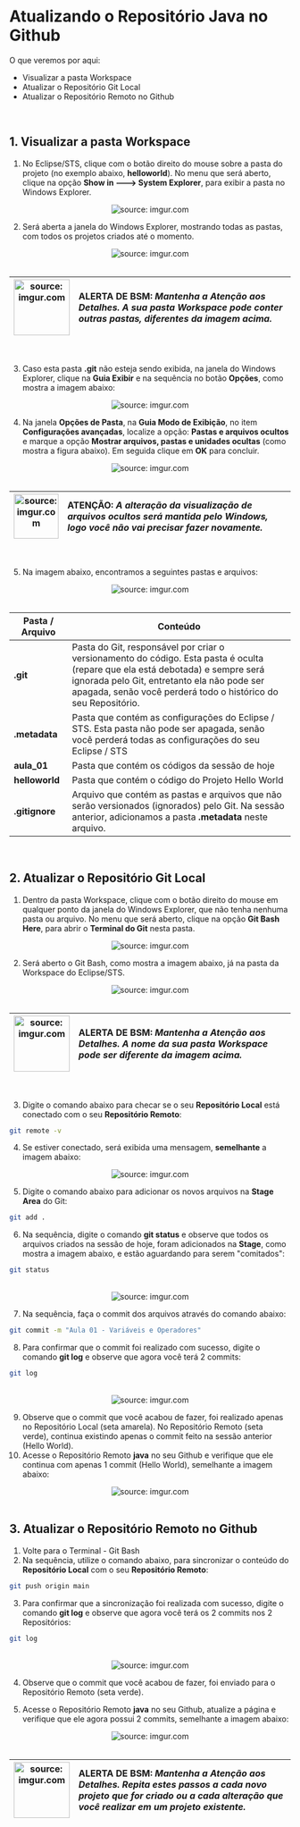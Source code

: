 <h1>Atualizando o Repositório Java no Github</h1>



O que veremos por aqui:

- Visualizar a pasta Workspace
- Atualizar o Repositório Git Local
- Atualizar o Repositório Remoto no Github

<br />

<h2>1. Visualizar a pasta Workspace</h2>



1. No Eclipse/STS, clique com o botão direito do mouse sobre a pasta do projeto (no exemplo abaixo, **helloworld**). No menu que será aberto, clique na opção **Show in 🡒 System Explorer**, para exibir a pasta no Windows Explorer.

<div align="center"><img src="https://i.imgur.com/cR65mhl.png" title="source: imgur.com" /></div>

2. Será aberta a janela do Windows Explorer, mostrando todas as pastas, com todos os projetos criados até o momento.

<div align="center"><img src="https://i.imgur.com/iWE0EAX.png" title="source: imgur.com" /></div>

<br />

| <img src="https://i.imgur.com/vVDBDG0.png" title="source: imgur.com" width="100px"/> | <div align="left"> **ALERTA DE BSM:** *Mantenha a Atenção aos Detalhes. A sua pasta Workspace pode conter outras pastas, diferentes da imagem acima.* </div> |
| ------------------------------------------------------------ | ------------------------------------------------------------ |

<br />

3. Caso esta pasta **.git** não esteja sendo exibida, na janela do Windows Explorer, clique na **Guia Exibir** e na sequência no botão **Opções**, como mostra a imagem abaixo:

<div align="center"><img src="https://i.imgur.com/4Bh3jii.png" title="source: imgur.com" /></div>

4. Na janela **Opções de Pasta**, na **Guia Modo de Exibição**, no item **Configurações avançadas**, localize a opção: **Pastas e arquivos ocultos** e marque a opção **Mostrar arquivos, pastas e unidades ocultas** (como mostra a figura abaixo). Em seguida clique em **OK** para concluir.

<div align="center"><img src="https://i.imgur.com/n8hQu12.png" title="source: imgur.com" /></div>

<br />

| <img src="https://i.imgur.com/oScAYGc.png" title="source: imgur.com" width="80px"/> | <div align="left"> **ATENÇÃO:** *A alteração da visualização de arquivos ocultos será mantida pelo Windows, logo você não vai precisar fazer novamente.* </div> |
| ------------------------------------------------------------ | ------------------------------------------------------------ |

<br />

5. Na imagem abaixo, encontramos a seguintes pastas e arquivos:

<div align="center"><img src="https://i.imgur.com/iWE0EAX.png" title="source: imgur.com" /></div>

<br />

| Pasta / Arquivo | Conteúdo                                                     |
| --------------- | ------------------------------------------------------------ |
| **.git**        | Pasta do Git, responsável por criar o versionamento do código. Esta pasta é oculta (repare que ela está debotada) e sempre será ignorada pelo Git, entretanto ela não pode ser apagada, senão você perderá todo o histórico do seu Repositório. |
| **.metadata**   | Pasta que contém as configurações do Eclipse / STS. Esta pasta não pode ser apagada, senão você perderá todas as configurações do seu Eclipse / STS |
| **aula_01**     | Pasta que contém os códigos da sessão de hoje                |
| **helloworld**  | Pasta que contém o código do Projeto Hello World             |
| **.gitignore**  | Arquivo que contém as pastas e arquivos que não serão versionados (ignorados) pelo Git. Na sessão anterior, adicionamos a pasta **.metadata** neste arquivo. |

<br />

<h2>2. Atualizar o Repositório Git Local</h2>



1. Dentro da pasta Workspace, clique com o botão direito do mouse em qualquer ponto da janela do Windows Explorer, que não tenha nenhuma pasta ou arquivo. No menu que será aberto, clique na opção **Git Bash Here**, para abrir o **Terminal do Git** nesta pasta.

<div align="center"><img src="https://i.imgur.com/zbTy7xM.png" title="source: imgur.com" /></div>

2. Será aberto o Git Bash, como mostra a imagem abaixo, já na pasta da Workspace do Eclipse/STS.

<div align="center"><img src="https://i.imgur.com/To5Ttfc.png" title="source: imgur.com" /></div>

<br />

| <img src="https://i.imgur.com/vVDBDG0.png" title="source: imgur.com" width="100px"/> | <div align="left"> **ALERTA DE BSM:** *Mantenha a Atenção aos Detalhes. A nome da sua pasta Workspace pode ser diferente da imagem acima.* </div> |
| ------------------------------------------------------------ | ------------------------------------------------------------ |

<br />

3. Digite o comando abaixo para checar se o seu  **Repositório Local** está conectado com o seu **Repositório Remoto**:

```bash
git remote -v
```

4. Se estiver conectado, será exibida uma mensagem, **semelhante** a imagem abaixo:

<div align="center"><img src="https://i.imgur.com/XWee1oq.png" title="source: imgur.com" /></div>

5. Digite o comando abaixo para adicionar os novos arquivos na **Stage Area** do Git:


```bash
git add .
```

6. Na sequência, digite o comando **git status** e observe que todos os arquivos criados na sessão de hoje, foram adicionados na **Stage**, como mostra a imagem abaixo, e estão aguardando para serem "comitados":

```bash
git status
```

<br />

<div align="center"><img src="https://i.imgur.com/upNNUCw.png" title="source: imgur.com" /></div>

7. Na sequência, faça o commit dos arquivos através do comando abaixo:

```bash
git commit -m "Aula 01 - Variáveis e Operadores"
```

8. Para confirmar que o commit foi realizado com sucesso, digite o comando **git log** e observe que agora você terá 2 commits:

```bash
git log
```

<br />

<div align="center"><img src="https://i.imgur.com/oC9rtv2.png" title="source: imgur.com" /></div>

9. Observe que o commit que você acabou de fazer, foi realizado apenas no Repositório Local (seta amarela). No Repositório Remoto (seta verde), continua existindo apenas o commit feito na sessão anterior (Hello World).
10. Acesse o Repositório Remoto **java** no seu Github e verifique que ele continua com apenas 1 commit (Hello World), semelhante a imagem abaixo:

<div align="center"><img src="https://i.imgur.com/HQANKTE.png" title="source: imgur.com" /></div>

<br />

<h2>3. Atualizar o Repositório Remoto no Github</h2>



1. Volte para o Terminal - Git Bash
2. Na sequência, utilize o comando abaixo, para sincronizar o conteúdo do **Repositório Local** com o seu **Repositório Remoto**:

```bash
git push origin main
```

3. Para confirmar que a sincronização foi realizada com sucesso, digite o comando **git log** e observe que agora você terá os 2 commits nos 2 Repositórios:

```bash
git log
```

<br />

<div align="center"><img src="https://i.imgur.com/g6V8HHk.png" title="source: imgur.com" /></div>

4. Observe que o commit que você acabou de fazer, foi enviado para o Repositório Remoto (seta verde).

5. Acesse o Repositório Remoto **java** no seu Github, atualize a página e verifique que ele agora possui 2 commits, semelhante a imagem abaixo:

<div align="center"><img src="https://i.imgur.com/XFJwo0f.png" title="source: imgur.com" /></div>

<br />

| <img src="https://i.imgur.com/vVDBDG0.png" title="source: imgur.com" width="100px"/> | <div align="left"> **ALERTA DE BSM:** *Mantenha a Atenção aos Detalhes. Repita estes passos a cada novo projeto que for criado ou a cada alteração que você realizar em um projeto existente.* </div> |
| ------------------------------------------------------------ | ------------------------------------------------------------ |

<br />

